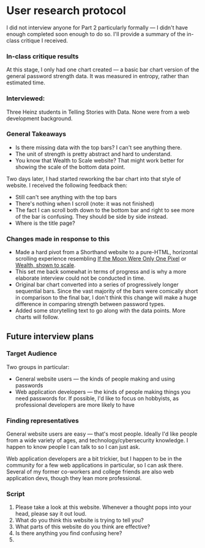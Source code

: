 # User research protocol

I did not interview anyone for Part 2 particularly formally — I didn't have enough completed soon enough to do so. I'll provide a summary of the in-class critique I received.

### In-class critique results
At this stage, I only had one chart created — a basic bar chart version of the general password strength data. It was measured in entropy, rather than estimated time.

### Interviewed:
Three Heinz students in Telling Stories with Data. None were from a web development background.

### General Takeaways

* Is there missing data with the top bars? I can't see anything there.
* The unit of strength is pretty abstract and hard to understand.
* You know that Wealth to Scale website? That might work better for showing the scale of the bottom data point.

Two days later, I had started reworking the bar chart into that style of website. I received the following feedback then:

* Still can't see anything with the top bars
* There's nothing when I scroll (note: it was not finished)
* The fact I can scroll both down to the bottom bar and right to see more of the bar is confusing. They should be side by side instead.
* Where is the title page?

### Changes made in response to this

* Made a hard pivot from a Shorthand website to a pure-HTML, horizontal scrolling experience resembling [If the Moon Were Only One Pixel](https://www.joshworth.com/dev/pixelspace/pixelspace_solarsystem.html) or [Wealth, shown to scale](https://mkorostoff.github.io/1-pixel-wealth/).
 * This set me back somewhat in terms of progress and is why a more elaborate interview could not be conducted in time.
* Original bar chart converted into a series of progressively longer sequential bars. Since the vast majority of the bars were comically short in comparison to the final bar, I don't think this change will make a huge difference in comparing strength between password types.
* Added some storytelling text to go along with the data points. More charts will follow.


## Future interview plans

### Target Audience
Two groups in particular:

* General website users — the kinds of people making and using passwords
* Web application developers — the kinds of people making things you need passwords for. If possible, I'd like to focus on hobbyists, as professional developers are more likely to have 

### Finding representatives

General website users are easy — that's most people. Ideally I'd like people from a wide variety of ages, and technology/cybersecurity knowledge. I happen to know people I can talk to so I can just ask.

Web application developers are a bit trickier, but I happen to be in the community for a few web applications in particular, so I can ask there. Several of my former co-workers and college friends are also web application devs, though they lean more professional.

### Script

1. Please take a look at this website. Whenever a thought pops into your head, please say it out loud.
2. What do you think this website is trying to tell you?
3. What parts of this website do you think are effective?
4. Is there anything you find confusing here?
5. 